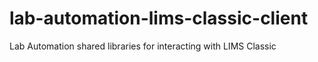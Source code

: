 # lab-automation-lims-classic-client
Lab Automation shared libraries for interacting with LIMS Classic
